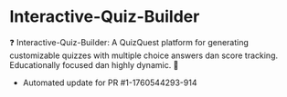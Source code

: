 # Interactive-Quiz-Builder
❓ Interactive-Quiz-Builder: A QuizQuest platform for generating customizable quizzes with multiple choice answers dan score tracking. Educationally focused dan highly dynamic. 📝


- Automated update for PR #1-1760544293-914